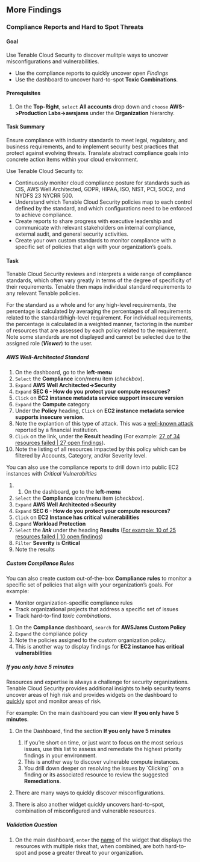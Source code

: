 ## More Findings
###  Compliance Reports and Hard to Spot Threats
#### Goal

Use Tenable Cloud Security to discover mulitple ways to uncover misconfigurations and vulnerabilities.
* Use the compliance reports to quickly uncover open *Findings*
* Use the dashboard to uncover hard-to-spot **Toxic Combinations**.

#### Prerequisites
1.  On the **Top-Right**, `select` **All accounts** drop down and `choose` **AWS->Production Labs->awsjams** under the **Organization** hierarchy. 


#### Task Summary

Ensure compliance with industry standards to meet legal, regulatory, and business requirements, and to implement security best practices that protect against evolving threats. Translate abstract compliance goals into concrete action items within your cloud environment.

Use Tenable Cloud Security to:

- Continuously monitor cloud compliance posture for standards such as CIS, AWS Well Architected, GDPR, HIPAA, ISO, NIST, PCI, SOC2, and NYDFS 23 NYCRR 500.
- Understand which Tenable Cloud Security policies map to each control defined by the standard, and which configurations need to be enforced to achieve compliance.
- Create reports to share progress with executive leadership and communicate with relevant stakeholders on internal compliance, external audit, and general security activities.
- Create your own custom standards to monitor compliance with a specific set of policies that align with your organization’s goals.  

#### Task

Tenable Cloud Security reviews and interprets a wide range of compliance standards, which often vary greatly in terms of the degree of specificity of their requirements. Tenable then maps individual standard requirements to any relevant Tenable policies.

For the standard as a whole and for any high-level requirements, the percentage is calculated by averaging the percentages of all requirements related to the standard/high-level requirement.
For individual requirements, the percentage is calculated in a weighted manner, factoring in the number of resources that are assessed by each policy related to the requirement.
Note some standards are not displayed and cannot be selected due to the assigned role (***Viewer***) to the user.
##### AWS Well-Architected Standard

1.  On the dashboard, go to the **left-menu** 
1.  `Select` the **Compliance** icon/menu item (*checkbox*).
1.  `Expand` **AWS Well Architected->Security** 
1.  `Expand` **SEC 6 - How do you protect your compute resources?**
1.  `Click` on **EC2 instance metadata service support insecure version**
1.  `Expand` the **Compute** category
1.  Under the **Policy** heading, `Click` on **EC2 instance metadata service supports insecure version**.
1.  Note the explantion of this type of attack.  This was a <u>well-known attack</u> reported by a financial institution.
1.  `Click` on the link, under the **Result** heading (For example:  <u>27 of 34 resources failed | 27 open findings</u>). 
1.  Note the listing of all resources impacted by this policy which can be filtered by Accounts, Category, and/or Severity level.

You can also use the compliance reports to drill down into public EC2 instances with *Critical Vulnerabilties*

1.  1.  On the dashboard, go to the **left-menu** 
1.  `Select` the **Compliance** icon/menu item (*checkbox*).
1.  `Expand` **AWS Well Architected->Security** 
1.  `Expand` **SEC 6 - How do you protect your compute resources?**
1.  `Click` on **EC2 Instance has critical vulnerabilities**
1.  `Expand` **Workload Protection**
1.  `Select` the ***link*** under the heading **Results** (<u>For example:  10 of 25 resources failed | 10 open findings</u>)
1.  `Filter` **Severity** is **Critical**
1.  Note the results


##### Custom Compliance Rules

You can also create custom out-of-the-box **Compliance rules** to monitor a specific set of policies that align with your organization’s goals. 
For example:
- Monitor organization-specific compliance rules
- Track organizational projects that address a specific set of issues
- Track hard-to-find *toxic combinations*.


1.  On the **Compliance** dashboard, `search` for **AWSJams Custom Policy**
1.  `Expand` the compliance policy
1.  Note the policies assigned to the custom organization policy.
1.  This is another way to display findings for **EC2 instance has critical vulnerabilities**

##### If you only have 5 minutes
Resources and expertise is always a challenge for security organizations.  Tenable Cloud Security provides additional insights to help security teams uncover areas of high risk and provides widgets on the dashboard to <u>quickly</u> spot and monitor areas of risk.   

For example:  On the main dashboard you can view **If you only have 5 minutes**. 

1.  On the Dashboard, find the section **If you only have 5 minutes**
    1.  If you’re short on time, or just want to focus on the most serious issues, use this list to assess and remediate the highest priority findings in your environment.  
    1.  This is another way to discover vulnerable compute instances. 
    1.  You drill down deeper on resolving the issues by `Clicking`` on a finding or its associated resource to review the  suggested **Remediations**.


1.  There are many ways to quickly discover misconfigurations.  
1.  There is also another widget quickly uncovers hard-to-spot, combination of misconfigured and vulnerable resources.


##### Validation Question

1.  On the main dashboard, `enter` the <u>name</u> of the widget that displays the resources with multiple risks that, when combined, are both hard-to-spot 
and pose a greater threat to your organization.

